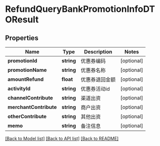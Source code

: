 # RefundQueryBankPromotionInfoDTOResult

## Properties
Name | Type | Description | Notes
------------ | ------------- | ------------- | -------------
**promotionId** | **string** | 优惠券编码 | [optional] 
**promotionName** | **string** | 优惠券名称 | [optional] 
**amountRefund** | **float** | 优惠券退回金额 | [optional] 
**activityId** | **string** | 优惠券活动id | [optional] 
**channelContribute** | **string** | 渠道出资 | [optional] 
**merchantContribute** | **string** | 商户出资 | [optional] 
**otherContribute** | **string** | 其他出资 | [optional] 
**memo** | **string** | 备注信息 | [optional] 

[[Back to Model list]](../README.md#documentation-for-models) [[Back to API list]](../README.md#documentation-for-api-endpoints) [[Back to README]](../README.md)


